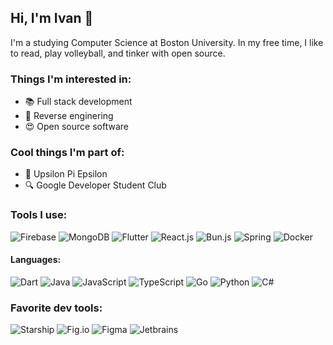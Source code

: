 ## Hi, I'm Ivan 👋

I'm a studying Computer Science at Boston University. In my free time, I like to read, play volleyball, and tinker with open source.

### Things I'm interested in:
- 📚 Full stack development
- 🔧 Reverse enginering
- 😍 Open source software

### Cool things I'm part of:
- 🏅 Upsilon Pi Epsilon
- 🔍 Google Developer Student Club 

### Tools I use:
![Firebase](https://img.shields.io/badge/Firebase-orange?style=for-the-badge&logo=firebase)
![MongoDB](https://img.shields.io/badge/mongodb-green?style=for-the-badge&logo=mongodb)
![Flutter](https://img.shields.io/badge/flutter-skyblue?style=for-the-badge&logo=flutter&logoColor=blue)
![React.js](https://img.shields.io/badge/react.js-lightgreen?style=for-the-badge&logo=react&logoColor=blue)
![Bun.js](https://img.shields.io/badge/bun.js-grey?style=for-the-badge&logo=bun&logoColor=white&color=grey)
![Spring](https://img.shields.io/badge/spring-green?style=for-the-badge&logo=spring&logoColor=lightgreen&color=darkgreen)
![Docker](https://img.shields.io/badge/docker-blue?style=for-the-badge&logo=docker&logoColor=blue&color=darkblue)

#### Languages:
![Dart](https://img.shields.io/badge/dart-blue?style=for-the-badge&logo=dart&logoColor=skyblue)
![Java](https://img.shields.io/badge/java-red?style=for-the-badge&logo=kotlin&logoColor=skyblue)
![JavaScript](https://img.shields.io/badge/javascript-orange?style=for-the-badge&logo=javascript)
![TypeScript](https://img.shields.io/badge/typescript-white?style=for-the-badge&logo=typescript&logoColor=white&color=blue)
![Go](https://img.shields.io/badge/go-purple?style=for-the-badge&logo=go)
![Python](https://img.shields.io/badge/python-darkgreen?style=for-the-badge&logo=python&logoColor=green)
![C#](https://img.shields.io/badge/c%23-purple?style=for-the-badge&logo=c%23&logoColor=white&color=purple)

### Favorite dev tools:
![Starship](https://img.shields.io/badge/starship-purple?style=for-the-badge&logo=starship&logoColor=white&color=purple)
![Fig.io](https://img.shields.io/badge/fig.io-yellow?style=for-the-badge&logo=fig&logoColor=white&color=yellow)
![Figma](https://img.shields.io/badge/figma-red?style=for-the-badge&logo=figma&logoColor=white&color=green)
![Jetbrains](https://img.shields.io/badge/jetbrains_suite-white?style=for-the-badge&logo=jetbrains&logoColor=white&color=grey)
